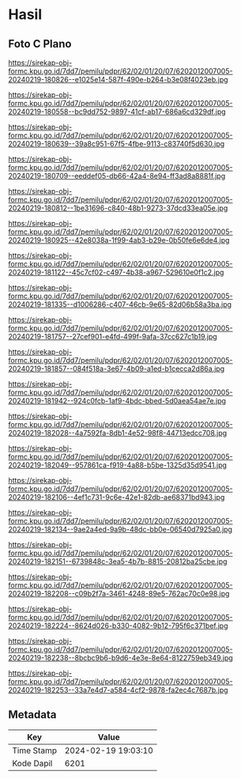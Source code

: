 # Hasil

## Foto C Plano

https://sirekap-obj-formc.kpu.go.id/7dd7/pemilu/pdpr/62/02/01/20/07/6202012007005-20240219-180826--e1025e14-587f-490e-b264-b3e08f4023eb.jpg

https://sirekap-obj-formc.kpu.go.id/7dd7/pemilu/pdpr/62/02/01/20/07/6202012007005-20240219-180558--bc9dd752-9897-41cf-ab17-686a6cd329df.jpg

https://sirekap-obj-formc.kpu.go.id/7dd7/pemilu/pdpr/62/02/01/20/07/6202012007005-20240219-180639--39a8c951-67f5-4fbe-9113-c83740f5d630.jpg

https://sirekap-obj-formc.kpu.go.id/7dd7/pemilu/pdpr/62/02/01/20/07/6202012007005-20240219-180709--eeddef05-db66-42a4-8e94-ff3ad8a8881f.jpg

https://sirekap-obj-formc.kpu.go.id/7dd7/pemilu/pdpr/62/02/01/20/07/6202012007005-20240219-180812--1be31696-c840-48b1-9273-37dcd33ea05e.jpg

https://sirekap-obj-formc.kpu.go.id/7dd7/pemilu/pdpr/62/02/01/20/07/6202012007005-20240219-180925--42e8038a-1f99-4ab3-b29e-0b50fe6e6de4.jpg

https://sirekap-obj-formc.kpu.go.id/7dd7/pemilu/pdpr/62/02/01/20/07/6202012007005-20240219-181122--45c7cf02-c497-4b38-a967-529610e0f1c2.jpg

https://sirekap-obj-formc.kpu.go.id/7dd7/pemilu/pdpr/62/02/01/20/07/6202012007005-20240219-181335--d1006286-c407-46cb-9e65-82d06b58a3ba.jpg

https://sirekap-obj-formc.kpu.go.id/7dd7/pemilu/pdpr/62/02/01/20/07/6202012007005-20240219-181757--27cef901-e4fd-499f-9afa-37cc627c1b19.jpg

https://sirekap-obj-formc.kpu.go.id/7dd7/pemilu/pdpr/62/02/01/20/07/6202012007005-20240219-181857--084f518a-3e67-4b09-a1ed-b1cecca2d86a.jpg

https://sirekap-obj-formc.kpu.go.id/7dd7/pemilu/pdpr/62/02/01/20/07/6202012007005-20240219-181942--924c0fcb-1af9-4bdc-bbed-5d0aea54ae7e.jpg

https://sirekap-obj-formc.kpu.go.id/7dd7/pemilu/pdpr/62/02/01/20/07/6202012007005-20240219-182028--4a7592fa-8db1-4e52-98f8-44713edcc708.jpg

https://sirekap-obj-formc.kpu.go.id/7dd7/pemilu/pdpr/62/02/01/20/07/6202012007005-20240219-182049--957861ca-f919-4a88-b5be-1325d35d9541.jpg

https://sirekap-obj-formc.kpu.go.id/7dd7/pemilu/pdpr/62/02/01/20/07/6202012007005-20240219-182106--4ef1c731-9c6e-42e1-82db-ae68371bd943.jpg

https://sirekap-obj-formc.kpu.go.id/7dd7/pemilu/pdpr/62/02/01/20/07/6202012007005-20240219-182134--9ae2a4ed-9a9b-48dc-bb0e-06540d7925a0.jpg

https://sirekap-obj-formc.kpu.go.id/7dd7/pemilu/pdpr/62/02/01/20/07/6202012007005-20240219-182151--6739848c-3ea5-4b7b-8815-20812ba25cbe.jpg

https://sirekap-obj-formc.kpu.go.id/7dd7/pemilu/pdpr/62/02/01/20/07/6202012007005-20240219-182208--c09b2f7a-3461-4248-89e5-762ac70c0e98.jpg

https://sirekap-obj-formc.kpu.go.id/7dd7/pemilu/pdpr/62/02/01/20/07/6202012007005-20240219-182224--8624d026-b330-4082-9b12-795f6c371bef.jpg

https://sirekap-obj-formc.kpu.go.id/7dd7/pemilu/pdpr/62/02/01/20/07/6202012007005-20240219-182238--8bcbc9b6-b9d6-4e3e-8e64-8122759eb349.jpg

https://sirekap-obj-formc.kpu.go.id/7dd7/pemilu/pdpr/62/02/01/20/07/6202012007005-20240219-182253--33a7e4d7-a584-4cf2-9878-fa2ec4c7687b.jpg


## Metadata

| Key        | Value               |
| ---------- | ------------------- |
| Time Stamp | 2024-02-19 19:03:10 |
| Kode Dapil | 6201                |



